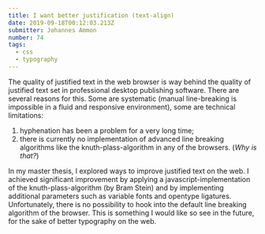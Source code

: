 ```yaml
---
title: I want better justification (text-align)
date: 2019-09-18T00:12:03.213Z
submitter: Johannes Ammon
number: 74
tags:
  - css
  - typography
---
```

The quality of justified text in the web browser is way behind the quality of justified text set in professional desktop publishing software. There are several reasons for this. Some are systematic (manual line-breaking is impossible in a fluid and responsive environment), some are technical limitations:

1. hyphenation has been a problem for a very long time;
2. there is currently no implementation of advanced line breaking algorithms like the knuth-plass-algorithm in any of the browsers. (*Why is that?*)

In my master thesis, I explored ways to improve justified text on the web.  I achieved significant improvement by applying a javascript-implementation of the knuth-plass-algorithm (by Bram Stein) and by implementing additional parameters such as variable fonts and opentype ligatures. Unfortunately, there is no possibility to hook into the default line breaking algorithm of the browser. This is something I would like so see in the future, for the sake of better typography on the web.
